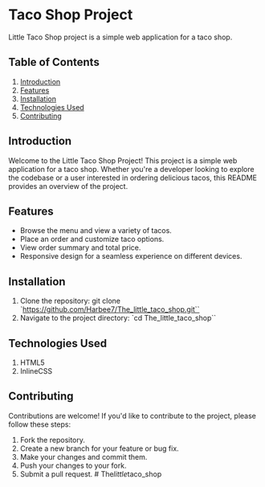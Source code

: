 # Taco Shop Project

Little Taco Shop project is a simple web application for a taco shop. 

## Table of Contents
1. [Introduction](#introduction)
2. [Features](#features)
3. [Installation](#installation)
4. [Technologies Used](#technologies-used)
5. [Contributing](#contributing)


## Introduction
Welcome to the Little Taco Shop Project! This project is a simple web application for a taco shop. Whether you're a developer looking to explore the codebase or a user interested in ordering delicious tacos, this README provides an overview of the project.

## Features
- Browse the menu and view a variety of tacos.
- Place an order and customize taco options.
- View order summary and total price.
- Responsive design for a seamless experience on different devices.

## Installation
1. Clone the repository:
   git clone `https://github.com/Harbee7/The_little_taco_shop.git``
2. Navigate to the project directory:
   `cd The_little_taco_shop``

## Technologies Used
1. HTML5
2. InlineCSS

## Contributing
Contributions are welcome! If you'd like to contribute to the project, please follow these steps:

1. Fork the repository.
2. Create a new branch for your feature or bug fix.
3. Make your changes and commit them.
4. Push your changes to your fork.
5. Submit a pull request.
#   T h e _ l i t t l e _ t a c o _ s h o p 
 
 